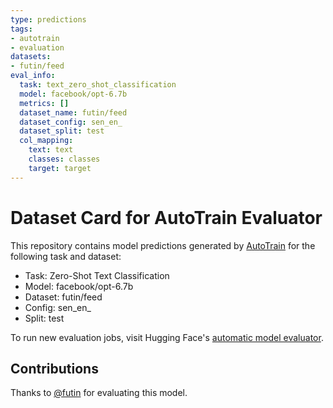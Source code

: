 ```yaml
---
type: predictions
tags:
- autotrain
- evaluation
datasets:
- futin/feed
eval_info:
  task: text_zero_shot_classification
  model: facebook/opt-6.7b
  metrics: []
  dataset_name: futin/feed
  dataset_config: sen_en_
  dataset_split: test
  col_mapping:
    text: text
    classes: classes
    target: target
---
```

# Dataset Card for AutoTrain Evaluator

This repository contains model predictions generated by [AutoTrain](https://huggingface.co/autotrain) for the following task and dataset:

* Task: Zero-Shot Text Classification
* Model: facebook/opt-6.7b
* Dataset: futin/feed
* Config: sen_en_
* Split: test

To run new evaluation jobs, visit Hugging Face's [automatic model evaluator](https://huggingface.co/spaces/autoevaluate/model-evaluator).

## Contributions

Thanks to [@futin](https://huggingface.co/futin) for evaluating this model.